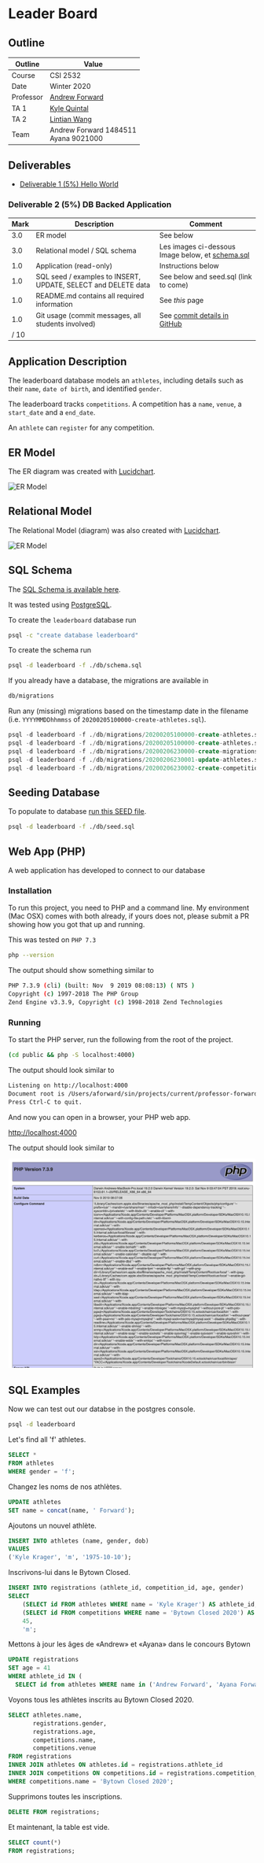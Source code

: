 # Leader Board

## Outline

| Outline | Value |
| --- | --- |
| Course | CSI 2532 |
| Date | Winter 2020 |
| Professor | [Andrew Forward](aforward@uottawa.ca) |
| TA 1 | [Kyle Quintal](kquin039@uottawa.ca) |
| TA 2 | [Lintian Wang](lwang263@uottawa.ca) |
| Team | Andrew Forward 1484511<br>Ayana 9021000 |

## Deliverables

* [Deliverable 1 (5%) Hello World](deliverable1.md)

### Deliverable 2 (5%) DB Backed Application

| Mark | Description | Comment |
| --- | --- | --- |
| 3.0 | ER model  | See below |
| 3.0 | Relational model / SQL schema | Les images ci-dessous Image below, et [schema.sql](db/schema.sql) |
| 1.0 | Application (read-only) | Instructions below |
| 1.0 | SQL seed / examples to INSERT, UPDATE, SELECT and DELETE data | See below and seed.sql (link to come) |
| 1.0 | README.md contains all required information | See _this_ page |
| 1.0 | Git usage (commit messages, all students involved) | See [commit details in GitHub](https://github.com/aforward/leaderboard/commits/master)
| / 10 | |


## Application Description

The leaderboard database models an `athletes`, including
details such as their `name`, `date of birth`, and identified `gender`.

The leaderboard tracks `competitions`.  A competition has a `name`,
`venue`, a `start_date` and a `end_date`.

An `athlete` can `register` for any competition.


## ER Model

The ER diagram was created with [Lucidchart](/lucidchart.md).

![ER Model](assets/ErModel.png)

## Relational Model

The Relational Model (diagram) was also created with [Lucidchart](/lucidchart.md).

![ER Model](assets/RelationalModel.png)

## SQL Schema

The [SQL Schema is available here](db/schema.sql).

It was tested using [PostgreSQL](https://www.postgresql.org/).

To create the `leaderboard` database run

```bash
psql -c "create database leaderboard"
```

To create the schema run

```bash
psql -d leaderboard -f ./db/schema.sql
```

If you already have a database, the migrations are available in

```bash
db/migrations
```

Run any (missing) migrations based on the timestamp date in the
filename (i.e. `YYYYMMDDhhmmss` of `20200205100000-create-athletes.sql`).

```sql
psql -d leaderboard -f ./db/migrations/20200205100000-create-athletes.sql
psql -d leaderboard -f ./db/migrations/20200205100000-create-athletes.sql
psql -d leaderboard -f ./db/migrations/20200206230000-create-migrations.sql
psql -d leaderboard -f ./db/migrations/20200206230001-update-athletes.sql
psql -d leaderboard -f ./db/migrations/20200206230002-create-competitions.sql
```

## Seeding Database

To populate to database [run this SEED file](db/seed.sql).

```bash
psql -d leaderboard -f ./db/seed.sql
```

## Web App (PHP)

A web application has developed to connect to our database

### Installation

To run this project, you need to PHP and a command line.
My environment (Mac OSX) comes with both already, if
yours does not, please submit a PR showing how you got
that up and running.

This was tested on `PHP 7.3`

```bash
php --version
```

The output should show something similar to

```bash
PHP 7.3.9 (cli) (built: Nov  9 2019 08:08:13) ( NTS )
Copyright (c) 1997-2018 The PHP Group
Zend Engine v3.3.9, Copyright (c) 1998-2018 Zend Technologies
```

### Running

To start the PHP server, run the following from
the root of the project.

```bash
(cd public && php -S localhost:4000)
```

The output should look similar to

```bash
Listening on http://localhost:4000
Document root is /Users/aforward/sin/projects/current/professor-forward/phpapp/public
Press Ctrl-C to quit.
```

And now you can open in a browser, your PHP web app.

[http://localhost:4000](http://localhost:4000)

The output should look similar to

![PHP Info](assets/help/phpinfo.png)

## SQL Examples

Now we can test out our databse in the postgres console.

```bash
psql -d leaderboard
```

Let's find all 'f' athletes.

```sql
SELECT *
FROM athletes
WHERE gender = 'f';
```

Changez les noms de nos athlètes.

```sql
UPDATE athletes
SET name = concat(name, ' Forward');
```

Ajoutons un nouvel athlète.

```sql
INSERT INTO athletes (name, gender, dob)
VALUES
('Kyle Krager', 'm', '1975-10-10');
```

Inscrivons-lui dans le Bytown Closed.

```sql
INSERT INTO registrations (athlete_id, competition_id, age, gender)
SELECT
    (SELECT id FROM athletes WHERE name = 'Kyle Krager') AS athlete_id,
    (SELECT id FROM competitions WHERE name = 'Bytown Closed 2020') AS competition_id,
    45,
    'm';
```

Mettons à jour les âges de «Andrew» et «Ayana» dans le concours Bytown

```sql
UPDATE registrations
SET age = 41
WHERE athlete_id IN (
  SELECT id from athletes WHERE name in ('Andrew Forward', 'Ayana Forward'));
```

Voyons tous les athlètes inscrits au Bytown Closed 2020.

```sql
SELECT athletes.name,
       registrations.gender,
       registrations.age,
       competitions.name,
       competitions.venue
FROM registrations
INNER JOIN athletes ON athletes.id = registrations.athlete_id
INNER JOIN competitions ON competitions.id = registrations.competition_id
WHERE competitions.name = 'Bytown Closed 2020';
```

Supprimons toutes les inscriptions.

```sql
DELETE FROM registrations;
```

Et maintenant, la table est vide.

```sql
SELECT count(*)
FROM registrations;
```
